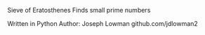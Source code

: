 Sieve of Eratosthenes
Finds small prime numbers

Written in Python
Author: Joseph Lowman
github.com/jdlowman2